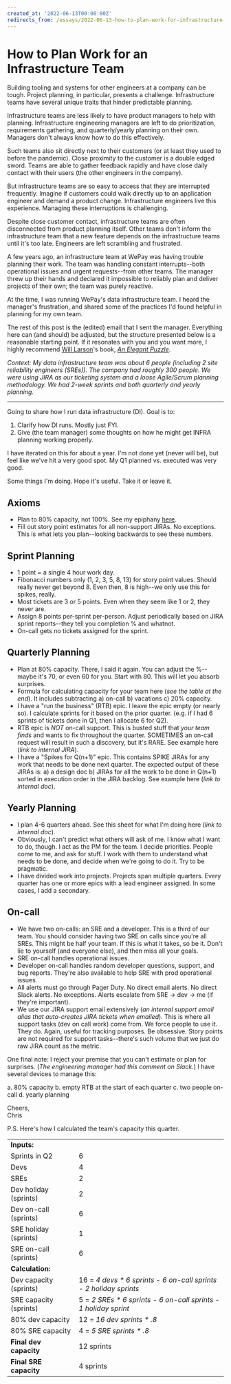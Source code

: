 ```yaml
---
created_at: '2022-06-13T00:00:00Z'
redirects_from: /essays/2022-06-13-how-to-plan-work-for-infrastructure-team
---
```


# How to Plan Work for an Infrastructure Team

Building tooling and systems for other engineers at a company can be tough. Project planning, in particular, presents a challenge. Infrastructure teams have several unique traits that hinder predictable planning.

Infrastructure teams are less likely to have product managers to help with planning. Infrastructure engineering managers are left to do prioritization, requirements gathering, and quarterly/yearly planning on their own. Managers don't always know how to do this effectively.

Such teams also sit directly next to their customers (or at least they used to before the pandemic). Close proximity to the customer is a double edged sword. Teams are able to gather feedback rapidly and have close daily contact with their users (the other engineers in the company).

But infrastructure teams are so easy to access that they are interrupted frequently. Imagine if customers could walk directly up to an application engineer and demand a product change. Infrastructure engineers live this experience. Managing these interruptions is challenging.

Despite close customer contact, infrastructure teams are often disconnected from product planning itself. Other teams don't inform the infrastructure team that a new feature depends on the infrastructure teams until it's too late. Engineers are left scrambling and frustrated.

A few years ago, an infrastructure team at WePay was having trouble planning their work. The team was handling constant interrupts--both operational issues and urgent requests--from other teams. The manager threw up their hands and declared it impossible to reliably plan and deliver projects of their own; the team was purely reactive.

At the time, I was running WePay's data infrastructure team. I heard the manager's frustration, and shared some of the practices I'd found helpful in planning for my own team.

The rest of this post is the (edited) email that I sent the manager. Everything here can (and should) be adjusted, but the structure presented below is a reasonable starting point. If it resonates with you and you want more, I highly recommend [Will Larson](https://lethain.com/)'s book, [_An Elegant Puzzle_](https://www.amazon.com/dp/B07QYCHJ7V).

_Context: My data infrastructure team was about 6 people (including 2 site reliability engineers (SREs)). The company had roughly 300 people. We were using JIRA as our ticketing system and a loose Agile/Scrum planning methodology. We had 2-week sprints and both quarterly and yearly planning._

---

Going to share how I run data infrastructure (DI). Goal is to:
 
1. Clarify how DI runs. Mostly just FYI.
2. Give (the team manager) some thoughts on how he might get INFRA planning working properly.
 
I have iterated on this for about a year. I'm not done yet (never will be), but feel like we've hit a very good spot. My Q1 planned vs. executed was very good.

Some things I'm doing. Hope it's useful. Take it or leave it.

## Axioms

* Plan to 80% capacity, not 100%. See my epiphany  [here](https://twitter.com/criccomini/status/1242629436685475840).
* Fill out story point estimates for all non-support JIRAs. No exceptions. This is what lets you plan--looking backwards to see these numbers.

## Sprint Planning

* 1 point = a single 4 hour work day.
* Fibonacci numbers only (1, 2, 3, 5, 8, 13) for story point values. Should really never get beyond 8. Even then, 8 is high--we only use this for spikes, really.
* Most tickets are 3 or 5 points. Even when they seem like 1 or 2, they never are.
* Assign 8 points per-sprint per-person. Adjust periodically based on JIRA sprint reports--they tell you completion % and whatnot.
* On-call gets no tickets assigned for the sprint.

## Quarterly Planning

* Plan at 80% capacity. There, I said it again. You can adjust the %--maybe it's 70, or even 60 for you. Start with 80. This will let you absorb surprises.
* Formula for calculating capacity for your team here (_see the table at the end_). It includes subtracting a) on-call b) vacations c) 20% capacity.
* I have a "run the business" (RTB) epic. I leave the epic empty (or nearly so). I calculate sprints for it based on the prior quarter. (e.g. if I had 6 sprints of tickets done in Q1, then I allocate 6 for Q2).
* RTB epic is *NOT* on-call support. This is busted stuff that *your team finds* and wants to fix throughout the quarter. SOMETIMES an on-call request will result in such a discovery, but it's RARE. See example here (_link to internal JIRA_).
* I have a "Spikes for Q(n+1)" epic. This contains SPIKE JIRAs for any work that needs to be done next quarter. The expected output of these JIRAs is: a) a design doc b) JIRAs for all the work to be done in Q(n+1) sorted in execution order in the JIRA backlog. See example here (_link to internal doc_).

## Yearly Planning

* I plan 4-6 quarters ahead. See this sheet for what I'm doing here (_link to internal doc_).
* Obviously, I can't predict what others will ask of me. I know what I want to do, though. I act as the PM for the team. I decide priorities. People come to me, and ask for stuff. I work with them to understand what needs to be done, and decide when we're going to do it. Try to be pragmatic.
* I have divided work into projects. Projects span multiple quarters. Every quarter has one or more epics with a lead engineer assigned. In some cases, I add a secondary.

## On-call

* We have two on-calls: an SRE and a developer. This is a third of our team. You should consider having two SRE on calls since you're all SREs. This might be half your team. If this is what it takes, so be it. Don't lie to yourself (and everyone else), and then miss all your goals.
* SRE on-call handles operational issues.
* Developer on-call handles random developer questions, support, and bug reports. They're also available to help SRE with prod operational issues.
* All alerts must go through Pager Duty. No direct email alerts. No direct Slack alerts. No exceptions. Alerts escalate from SRE -> dev -> me (if they're important).
* We use our JIRA support email extensively (_an internal support email alias that auto-creates JIRA tickets when emailed_). This is where all support tasks (dev on call work) come from. We force people to use it. They do. Again, useful for tracking purposes. Be obsessive. Story points are not required for support tasks--there's such volume that we just do raw JIRA count as the metric.

One final note: I reject your premise that you can't estimate or plan for surprises. (_The engineering manager had this comment on Slack._) I have several devices to manage this:

a. 80% capacity
b. empty RTB at the start of each quarter
c. two people on-call
d. yearly planning
 
Cheers,\
Chris

P.S. Here's how I calculated the team's capacity this quarter.



| | |
| ----------- | ----------- |
| **Inputs:** | |
| Sprints in Q2      | 6       |
| Devs   | 4        |
| SREs   | 2        |
| Dev holiday (sprints) | 2 |
| Dev on-call (sprints) | 6 |
| SRE holiday (sprints) | 1 |
| SRE on-call (sprints) | 6 |
| **Calculation:** | |
| Dev capacity (sprints) | 16 = _4 devs * 6 sprints - 6 on-call sprints - 2 holiday sprints_ |
| SRE capacity (sprints) | 5 = _2 SREs * 6 sprints - 6 on-call sprints - 1 holiday sprint_ |
| 80% dev capacity | 12 = _16 dev sprints * .8_ |
| 80% SRE capacity | 4 = _5 SRE sprints * .8_ |
| **Final dev capacity** | 12 sprints |
| **Final SRE capacity** | 4 sprints |
